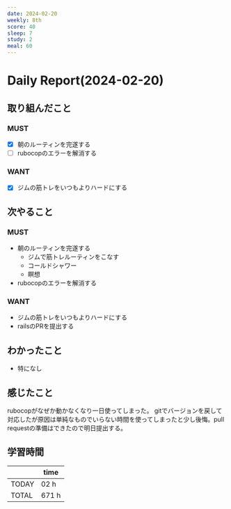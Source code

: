 ```yaml
---
date: 2024-02-20
weekly: 8th
score: 40
sleep: 7
study: 2
meal: 60
---
```

# Daily Report(2024-02-20)
## 取り組んだこと
### MUST
- [x] 朝のルーティンを完遂する
- [ ] rubocopのエラーを解消する
### WANT
- [x] ジムの筋トレをいつもよりハードにする
## 次やること
### MUST
- 朝のルーティンを完遂する
	- ジムで筋トレルーティンをこなす
	- コールドシャワー
	- 瞑想
- rubocopのエラーを解消する
### WANT
- ジムの筋トレをいつもよりハードにする
- railsのPRを提出する
## わかったこと
- 特になし
## 感じたこと
rubocopがなぜか動かなくなり一日使ってしまった。
gitでバージョンを戻して対応したが原因は単純なものでいらない時間を使ってしまったと少し後悔。pull requestの準備はできたので明日提出する。
## 学習時間
|       | time  | 
| ----- | ----- |
| TODAY | 02 h   |
| TOTAL | 671 h |
